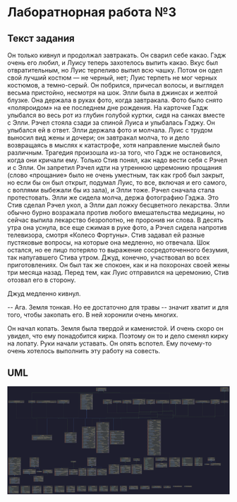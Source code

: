# Лаборатнорная работа №3

## Текст задания
Он только кивнул и продолжал завтракать. Он сварил себе какао. Гэдж очень его любил, и Луису теперь захотелось выпить какао. Вкус был отвратительным, но Луис терпеливо выпил всю чашку. Потом он одел свой лучший костюм — не черный, нет; Луис терпеть не мог черных костюмов, а темно-серый. Он побрился, причесал волосы, и выглядел весьма пристойно, несмотря на шок. Элли была в джинсах и желтой блузке. Она держала в руках фото, когда завтракала. Фото было снято «поляроидом» на ее последнем дне рождения. На карточке Гэдж улыбался во весь рот из глубин голубой куртки, сидя на санках вместе с Элли. Рэчел стояла сзади за спиной Луиса и улыбалась Гэджу. Он улыбался ей в ответ.
Элли держала фото и молчала.
Луис с трудом выносил вид жены и дочери; он завтракал молча, то и дело возвращаясь в мыслях к катастрофе, хотя направление мыслей было различным. Трагедия произошла из-за того, что Гэдж не остановился, когда они кричали ему.
Только Стив понял, как надо вести себя с Рэчел и с Элли. Он запретил Рэчел идти на утреннюю церемонию прощания (слово «прощание» было не очень уместным, так как гроб был закрыт, но если бы он был открыт, подумал Луис, то все, включая и его самого, с воплями выбежали бы из зала), и Элли тоже. Рэчел сначала стала протестовать. Элли же сидела молча, держа фотографию Гэджа.
Это Стив сделал Рэчел укол, а Элли дал ложку бесцветного лекарства. Элли обычно бурно возражала против любого вмешательства медицины, но сейчас выпила лекарство безропотно, не проронив ни слова. В десять утра она уснула, все еще сжимая в руке фото, а Рэчел сидела напротив телевизора, смотря «Колесо Фортуны». Стив задавал ей разные пустяковые вопросы, на которые она медленно, но отвечала. Шок остался, но ее лицо потеряло то выражение сосредоточенного безумия, так напугавшего Стива утром.
Джуд, конечно, участвовал во всех приготовлениях. Он был так же спокоен, как и на похоронах своей жены три месяца назад. Перед тем, как Луис отправился на церемонию, Стив отозвал его в сторону.

Джуд медленно кивнул. 

-- Ага. Земля тонкая. Но ее достаточно для травы -- значит хватит и
для того, чтобы закопать его. В ней хоронили очень многих.

Он начал копать. Земля была твердой и каменистой. И очень скоро он увидел,
что ему понадобится кирка. Поэтому он то и дело сменял кирку на лопату. 
Руки начали уставать. Он опять вспотел. Ему почему-то очень хотелось выполнить 
эту работу на совесть.

## UML
![image](uml/Lab3Diagram.drawio.png)